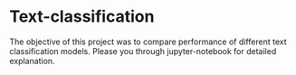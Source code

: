 # Text-classification
The objective of this project was to compare performance of different text classification models. Please you through jupyter-notebook for detailed explanation. 
